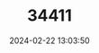 ---
title: "34411"
category: "Pouteria exfoliata"
draft: false
date: 2024-02-22 13:03:50
languages:
  Spanish; Castilian: ["Níspero"]
---